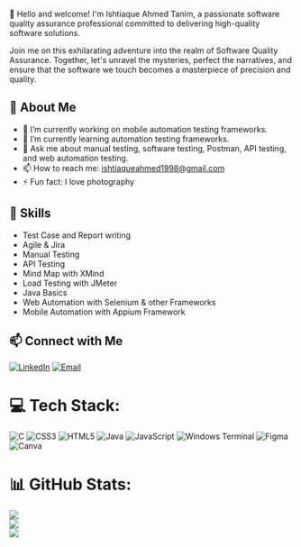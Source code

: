 👋 Hello and welcome! I'm Ishtiaque Ahmed Tanim, a passionate software quality assurance professional committed to delivering high-quality software solutions.

Join me on this exhilarating adventure into the realm of Software Quality Assurance. Together, let's unravel the mysteries, perfect the narratives, and ensure that the software we touch becomes a masterpiece of precision and quality.

## 💫 About Me

- 🔭 I’m currently working on mobile automation testing frameworks.
- 🌱 I’m currently learning automation testing frameworks.
- 💬 Ask me about manual testing, software testing, Postman, API testing, and web automation testing.
- 📫 How to reach me: [ishtiaqueahmed1998@gmail.com](mailto:ishtiaqueahmed1998@gmail.com)
- ⚡ Fun fact: I love photography 
## 🔧 Skills

- Test Case and Report writing
- Agile & Jira
- Manual Testing
- API Testing
- Mind Map with XMind
- Load Testing with JMeter
- Java Basics
- Web Automation with Selenium & other Frameworks
- Mobile Automation with Appium Framework


## 📫 Connect with Me

[![LinkedIn](https://img.shields.io/badge/LinkedIn-blue?style=flat&logo=linkedin)](https://www.linkedin.com/in/ishtiaque-ahmed-tanim-5b01b31ab/)
[![Email](https://img.shields.io/badge/Email-blue?style=flat&logo=gmail)](mailto:ishtiaqueahmed1998@gmail.com)





# 💻 Tech Stack:
![C](https://img.shields.io/badge/c-%2300599C.svg?style=for-the-badge&logo=c&logoColor=white) ![CSS3](https://img.shields.io/badge/css3-%231572B6.svg?style=for-the-badge&logo=css3&logoColor=white) ![HTML5](https://img.shields.io/badge/html5-%23E34F26.svg?style=for-the-badge&logo=html5&logoColor=white) ![Java](https://img.shields.io/badge/java-%23ED8B00.svg?style=for-the-badge&logo=openjdk&logoColor=white) ![JavaScript](https://img.shields.io/badge/javascript-%23323330.svg?style=for-the-badge&logo=javascript&logoColor=%23F7DF1E) ![Windows Terminal](https://img.shields.io/badge/Windows%20Terminal-%234D4D4D.svg?style=for-the-badge&logo=windows-terminal&logoColor=white) ![Figma](https://img.shields.io/badge/figma-%23F24E1E.svg?style=for-the-badge&logo=figma&logoColor=white) ![Canva](https://img.shields.io/badge/Canva-%2300C4CC.svg?style=for-the-badge&logo=Canva&logoColor=white)
# 📊 GitHub Stats:
![](https://github-readme-stats.vercel.app/api?username=tester-tanim&theme=dark&hide_border=true&include_all_commits=true&count_private=false)<br/>
![](https://github-readme-streak-stats.herokuapp.com/?user=tester-tanim&theme=dark&hide_border=true)<br/>
![](https://github-readme-stats.vercel.app/api/top-langs/?username=tester-tanim&theme=dark&hide_border=true&include_all_commits=true&count_private=false&layout=compact)



